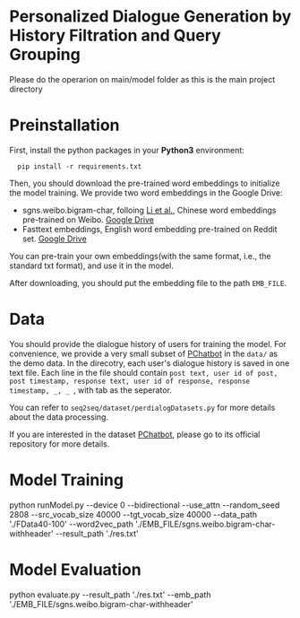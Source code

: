 # Personalized Dialogue Generation by History Filtration and Query Grouping

Please do the operarion on main/model folder as this is the main project directory

# Preinstallation
First, install the python packages in your **Python3** environment:
```
  pip install -r requirements.txt
```

Then, you should download the pre-trained word embeddings to initialize the model training. We provide two word embeddings in the Google Drive:
- sgns.weibo.bigram-char, folloing [Li et al.](https://github.com/Embedding/Chinese-Word-Vectors), Chinese word embeddings pre-trained on Weibo. [Google Drive](https://drive.google.com/drive/folders/1UqUNtO5SVjyYTERfi4IvVTHopjFtqNNO?usp=sharing)
- Fasttext embeddings, English word embedding pre-trained on Reddit set. [Google Drive](https://drive.google.com/drive/folders/1UqUNtO5SVjyYTERfi4IvVTHopjFtqNNO?usp=sharing)

You can pre-train your own embeddings(with the same format, i.e., the standard txt format), and use it in the model.

After downloading, you should put the embedding file to the path ```EMB_FILE```.

# Data

You should provide the dialogue history of users for training the model. For convenience, we provide a very small subset of [PChatbot](https://github.com/qhjqhj00/SIGIR2021-Pchatbot) in the ```data/``` as the demo data. In the direcotry, each user's dialogue history is saved in one text file. Each line in the file should contain ```post text, user id of post, post timestamp, response text, user id of response, response timestamp, _, _ ```, with tab as the seperator. 

You can refer to ```seq2seq/dataset/perdialogDatasets.py``` for more details about the data processing.

If you are interested in the dataset [PChatbot](https://github.com/qhjqhj00/SIGIR2021-Pchatbot), please go to its official repository for more details. 

# Model Training

python runModel.py  --device 0  --bidirectional  --use_attn  --random_seed 2808  --src_vocab_size 40000  --tgt_vocab_size 40000  --data_path './FData40-100'  --word2vec_path './EMB_FILE/sgns.weibo.bigram-char-withheader'  --result_path './res.txt'

# Model Evaluation

python evaluate.py --result_path './res.txt' --emb_path './EMB_FILE/sgns.weibo.bigram-char-withheader'   
